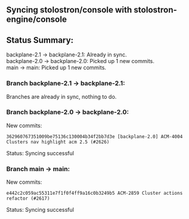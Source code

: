 ## Syncing stolostron/console with stolostron-engine/console

## Status Summary:

backplane-2.1 -> backplane-2.1: Already in sync.  
backplane-2.0 -> backplane-2.0: Picked up 1 new commits.  
main -> main: Picked up 1 new commits.  

### Branch backplane-2.1 -> backplane-2.1:

Branches are already in sync, nothing to do.

### Branch backplane-2.0 -> backplane-2.0:

New commits:

```
362960767351009be75136c130004b34f2bb7d3e [backplane-2.0] ACM-4004 Clusters nav highlight acm 2.5 (#2626)
```

Status: Syncing successful

### Branch main -> main:

New commits:

```
e442c2c059ac55311e7f1f0f4ff9a16c0b3249b5 ACM-2859 Cluster actions refactor (#2617)
```

Status: Syncing successful
